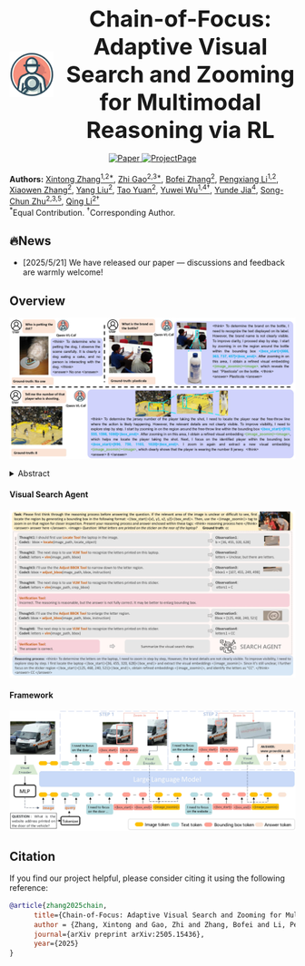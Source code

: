 <div align="center">
  <div style="display: flex; align-items: center; justify-content: center;">
    <img src="assets/icon.png" alt="logo" height="80" style="margin-right: 20px;">
    <div style="font-size: 40px; font-weight: bold;">
      Chain-of-Focus: Adaptive Visual Search and Zooming for Multimodal Reasoning via RL
    </div>
  </div>

  <br>


  <a href="https://arxiv.org/abs/2505.15436v1">
    <img src="https://img.shields.io/badge/ArXiv-CoF-brown?logo=arxiv" alt="Paper">
  </a>
  <a href="https://cof-reasoning.github.io/">
    <img src="https://img.shields.io/badge/Website-ProjectPage-yellow" alt="ProjectPage">
  </a>
</div>


<br>
<span>
<b>Authors:</b> 
<a class="name" target="_blank" href="https://github.com/xtong-zhang">Xintong Zhang<sup>1,2*</sup></a>, 
<a class="name" target="_blank" href="https://zhigao2017.github.io/">Zhi Gao<sup>2,3*</sup></a>, 
<a class="name" target="_blank" href="https://bofei5675.github.io/">Bofei Zhang<sup>2</sup></a>, 
<a class="name" target="_blank" href="https://pengxiang-li.github.io/">Pengxiang Li<sup>1,2</sup></a>, 
<a class="name" target="_blank" href="https://adatwi.github.io/">Xiaowen Zhang<sup>2</sup></a>, 
<a class="name" target="_blank" href="https://adatwi.github.io/">Yang Liu<sup>2</sup></a>, 
<a class="name" target="_blank" href="https://adatwi.github.io/">Tao Yuan<sup>2</sup></a>, 
<a class="name" target="_blank" href="https://wu-yuwei-bit.github.io/">Yuwei Wu<sup>1,4†</sup></a>, 
<a class="name" target="_blank" href="https://scholar.google.com/citations?user=Sl6TV7gAAAAJ&hl=en">Yunde Jia<sup>4</sup></a>, 
<a class="name" target="_blank" href="https://www.zhusongchun.net/">Song-Chun Zhu<sup>2,3,5</sup></a>, 
<a class="name" target="_blank" href="https://liqing.io/">Qing Li<sup>2†</sup></a>
<br>
<sup>*</sup>Equal Contribution. 
<sup>†</sup>Corresponding Author.
</span>


## 🔥News
- [2025/5/21] We have released our paper — discussions and feedback are warmly welcome!


## Overview

![overview](./assets/teaser.jpg)

<details><summary>Abstract</summary> 
Vision language models (VLMs) have achieved impressive performance across a variety of computer vision tasks. However, the multimodal reasoning capability has not been fully explored in existing models. In this paper, we propose a Chain-of-Focus (CoF) method that allows VLMs to perform adaptive focusing and zooming in on key image regions based on obtained visual cues and the given questions, achieving efficient multimodal reasoning. To enable this CoF capability, we present a two-stage training pipeline, including supervised fine-tuning (SFT) and reinforcement learning (RL). In the SFT stage, we construct the MM-CoF dataset, comprising 3K samples derived from a visual agent designed to adaptively identify key regions to solve visual tasks with different image resolutions and questions. We use MM-CoF to fine-tune the Qwen2.5-VL model for cold start. In the RL stage, we leverage the outcome accuracies and formats as rewards to update the Qwen2.5-VL model, enabling further refining the search and reasoning strategy of models without human priors. Our model achieves significant improvements on multiple benchmarks. On the V* benchmark that requires strong visual reasoning capability, our model outperforms existing VLMs by 5% among 8 image resolutions ranging from 224 to 4K, demonstrating the effectiveness of the proposed CoF method and facilitating the more efficient deployment of VLMs in practical applications.
</details>

#### Visual Search Agent
![visual_search_agent](./assets/visual_agent.jpg)

#### Framework
![framework](./assets/model_inference.jpg)



## Citation
If you find our project helpful, please consider citing it using the following reference:
```bibtex
@article{zhang2025chain,
      title={Chain-of-Focus: Adaptive Visual Search and Zooming for Multimodal Reasoning via RL},
      author = {Zhang, Xintong and Gao, Zhi and Zhang, Bofei and Li, Pengxiang and Zhang, Xiaowen and Liu, Yang and Yuan, Tao and Wu, Yuwei and Jia, Yunde and Zhu, Song-Chun and Qing Li},
      journal={arXiv preprint arXiv:2505.15436},
      year={2025}
}
```

